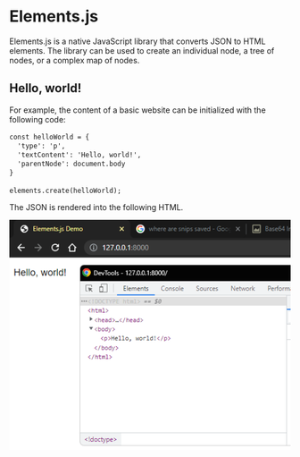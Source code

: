 # Elements.js

Elements.js is a native JavaScript library that converts JSON to HTML elements. The library can be used to create an individual node, a tree of nodes, or a complex map of nodes. 

## Hello, world!

For example, the content of a basic website can be initialized with the following code:

```
const helloWorld = {
  'type': 'p',
  'textContent': 'Hello, world!',
  'parentNode': document.body
}

elements.create(helloWorld);
```

The JSON is rendered into the following HTML.

![A website with one paragraph element that contains the text Hello, World!](helloWorldExample.png)